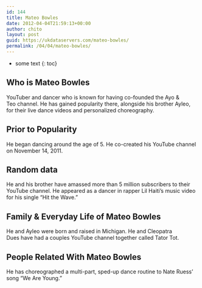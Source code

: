 ```yaml
---
id: 144
title: Mateo Bowles
date: 2012-04-04T21:59:13+00:00
author: chito
layout: post
guid: https://ukdataservers.com/mateo-bowles/
permalink: /04/04/mateo-bowles/
---
```


* some text
{: toc}


## Who is  Mateo Bowles
                  
                  
                  
YouTuber and dancer who is known for having co-founded the Ayo & Teo channel. He has gained popularity there, alongside his brother Ayleo, for their live dance videos and personalized choreography.  
                  
                
                
                
## Prior to Popularity 
                  
                  
                  
He began dancing around the age of 5. He co-created his YouTube channel on November 14, 2011. 
                  
                
                
                
## Random data 
                  
                  
                  
He and his brother have amassed more than 5 million subscribers to their YouTube channel. He appeared as a dancer in rapper Lil Haiti&#8217;s music video for his single &#8220;Hit the Wave.&#8221; 
                  
                
                
                
## Family & Everyday Life of Mateo Bowles
                  
                  
                  
He and Ayleo were born and raised in Michigan. He and Cleopatra Dues have had a couples YouTube channel together called Tator Tot.
                  
                
                
                
## People Related With  Mateo Bowles
                  
                  
                  
He has choreographed a multi-part, sped-up dance routine to Nate Ruess&#8217; song &#8220;We Are Young.&#8221; 
                  
                
              
            
          
          
          
    
    
  
